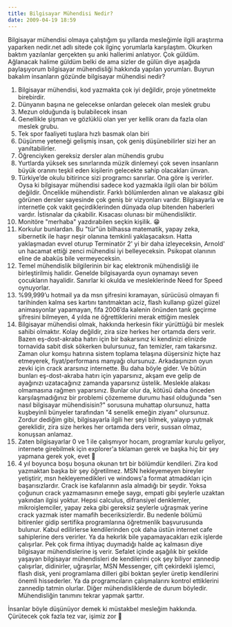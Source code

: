 ```yaml
---
title: Bilgisayar Mühendisi Nedir?
date: 2009-04-19 18:59
---
```


Bilgisayar mühendisi olmaya çalıştığım şu yıllarda mesleğimle ilgili araştırma yaparken nedir.net adlı sitede çok ilginç yorumlarla karşılaştım. Okurken baktım yazılanlar gerçekten şu anki hallerimi anlatıyor. Çok güldüm. Ağlanacak halime güldüm belki de ama sizler de gülün diye aşağıda paylaşıyorum bilgisayar mühendisliği hakkında yapılan yorumları. Buyrun bakalım insanların gözünde bilgisayar mühendisi nedir?

<!--more-->
1. Bilgisayar mühendisi, kod yazmakta çok iyi değildir, proje yönetmekte birebirdir.
2. Dünyanın başına ne gelecekse onlardan gelecek olan meslek grubu
3. Mezun olduğunda iş bulabilecek insan
4. Genellikle şişman ve gözlüklü olan yer yer kellik oranı da fazla olan meslek grubu.
5. Tek spor faaliyeti tuşlara hızlı basmak olan biri
6. Düşünme yeteneği gelişmiş insan, çok geniş düşünebilirler sizi her an yanıltabilirler.
7. Öğrenciyken gereksiz dersler alan mühendis grubu
8. Yurtlarda yüksek ses sınırlarında müzik dinlemeyi çok seven insanların büyük oranını teşkil eden kişilerin gelecekte sahip olacakları ünvan.
9. Türkiye’de okulu bitirince sizi programcı sanırlar. Ona göre iş verirler. Oysa ki bilgisayar mühendisi sadece kod yazmakla ilgili olan bir bölüm değildir. Öncelikle mühendistir. Farklı bölümlerden alınan ve alakasız gibi görünen dersler sayesinde çok geniş bir vizyonları vardır. Bilgisayarla ve internetle çok vakit geçirdiklerinden dünyada olup bitenden haberleri vardır. İstisnalar da çıkabilir. Kısacası olunası bir mühendisliktir.
10. Monitöre "merhaba" yazdırabilen seçkin kişilik. 😁
11. Korkulur bunlardan. Bu "tür"ün bilhassa matematik, yapay zeka, sibernetik ile haşır neşir olanına temkinli yaklaşacaksın. Hatta yaklaşmadan evvel oturup Terminatör 2' yi bir daha izleyeceksin, Arnold' un hacamat ettiği zenci mühendisi iyi belleyeceksin. Psikopat olanının eline de abaküs bile vermeyeceksin.
12. Temel mühendislik bilgilerinin bir kaç elektronik mühendisliği ile birleştirilmiş halidir. Genelde bilgisayarda oyun oynamayı seven çocukların hayalidir. Sanırlar ki okulda ve mesleklerinde Need for Speed oynuyorlar.
13. %99,999’u hotmail ya da msn şifresini kıramayan, sürücüsü olmayan fi tarihinden kalma ses kartını tanıtmaktan aciz, flash kullanıp güzel güzel animasyonlar yapamayan, fifa 2006’da kalenin önünden tank geçirme şifresini bilmeyen, 4 yılda ne öğrettiklerini merak ettiğim meslek
14. Bilgisayar mühendisi olmak, hakkında herkesin fikir yürüttüğü bir meslek sahibi olmaktır. Kolay değildir, zira size herkes her ortamda ders verir. Bazen eş-dost-akraba hatırı için bir bakarsınız ki kendinizi elinizde tornavida sabit disk sökerken bulursunuz, fan temizler, ram takarsınız. Zaman olur komşu hatırına sistem toplama telaşına düşersiniz hiçte haz etmeyerek, fiyat/performans manyağı olursunuz. Arkadaşınızın oyun zevki için crack ararsınız internette. Bu daha böyle gider. Ve bütün bunları eş-dost-akraba hatırı için yaparsınız, akşam eve gelip de ayağınızı uzatacağınız zamanda yaparsınız üstelik. Meslekle alakası olmamasına rağmen yaparsınız. Bunlar olur da, kötüsü daha önceden karşılaşmadığınız bir problemi çözememe durumu hasıl olduğunda "sen nasıl bilgisayar mühendisisin?" sorusuna muhattap olursunuz, hatta kuşbeyinli bünyeler tarafından "4 senelik emeğin ziyanı" olursunuz. Zordur dediğim gibi, bilgisayarla ilgili her şeyi bilmek, yalayıp yutmak gereklidir, zira size herkes her ortamda ders verir, sussan olmaz, konuşsan anlamaz.
15. Zaten bilgisayarlar 0 ve 1 ile çalışmıyor hocam, programlar kurulu geliyor, internete girebilmek için explorer'a tıklaman gerek ve başka hiç bir şey yapmana gerek yok, evet 🙂
16. 4 yıl boyunca boşu boşuna okunan tırt bir bölümdür kendileri. Zira kod yazmaktan başka bir şey öğretilmez. MSN hekleyemeyen bireyler yetiştirir, msn hekleyemedikleri ve windows'a format atmadıkları için başarısızlardır. Crack ise kafalarının asla almadığı bir şeydir. Yoksa çoğunun crack yazmamasının emeğe saygı, empati gibi şeylerle uzaktan yakından ilgisi yoktur. Hepsi calculus, difransiyel denklemler, mikroişlemciler, yapay zeka gibi gereksiz şeylerle uğraşmak yerine crack yazmak ister mamafih beceriksizlerdir. Bu nedenle bölümü bitirenler gidip sertifika programlarına öğretmenlik başvurusunda bulunur. Kabul edilirlerse kendilerinden çok daha üstün internet cafe sahiplerine ders verirler. Ya da hekırlık bile yapamayacakları ezik işlerde çalışırlar. Pek çok firma ihtiyaç duymadığı halde aç kalmasın diye bilgisayar mühendislerine iş verir. Sefalet içinde aşağılık bir şekilde yaşayan bilgisayar mühendisleri de kendilerini çok şey biliyor zannedip çalışırlar, didinirler, uğraşırlar, MSN Messenger, çift çekirdekli işlemci, flash disk, yeni programlama dilleri gibi boktan şeyler üretip kendilerini önemli hissederler. Ya da programcıların çalışmalarını kontrol ettiklerini zannedip tatmin olurlar. Diğer mühendisliklerde de durum böyledir. Mühendisliğin tanımını tekrar yapmak şarttır.

İnsanlar böyle düşünüyor demek ki müstakbel mesleğim hakkında. Çürütecek çok fazla tez var, işimiz zor 🙂
